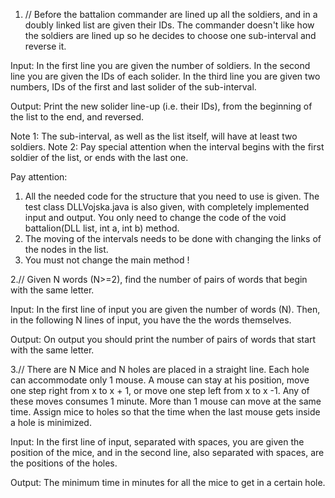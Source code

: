 1. //
Before the battalion commander are lined up all the soldiers, and in a doubly linked list are given their IDs.
The commander doesn't like how the soldiers are lined up so he decides to choose one sub-interval and reverse it.

Input: In the first line you are given the number of soldiers. In the second line you are given the IDs of each solider. 
In the third line you are given two numbers, IDs of the first and last solider of the sub-interval.

Output: Print the new solider line-up (i.e. their IDs), from the beginning of the list to the end, and reversed.

Note 1: The sub-interval, as well as the list itself, will have at least two soldiers.
Note 2: Pay special attention when the interval begins with the first soldier of the list, or ends with the last one.

Pay attention:
1. All the needed code for the structure that you need to use is given. The test class DLLVojska.java is also given, with completely implemented input and output. You only need to change the code of the void battalion(DLL<Integer> list, int a, int b) method.
2. The moving of the intervals needs to be done with changing the links of the nodes in the list.
3. You must not change the main method !

2.//
Given N words (N>=2), find the number of pairs of words that begin with the same letter.

Input: In the first line of input you are given the number of words (N). Then, in the following N lines of input, you have the the words themselves.

Output: On output you should print the number of pairs of words that start with the same letter.

3.//
There are N Mice and N holes are placed in a straight line. Each hole can accommodate only 1 mouse.
A mouse can stay at his position, move one step right from x to x + 1, or move one step left from x to x -1. Any of these moves consumes 1 minute. More than 1 mouse can move at the same time.
Assign mice to holes so that the time when the last mouse gets inside a hole is minimized.

Input: In the first line of input, separated with spaces, you are given the position of the mice, and in the second line, also separated with spaces, are the positions of the holes.

Output: The minimum time in minutes for all the mice to get in a certain hole.

